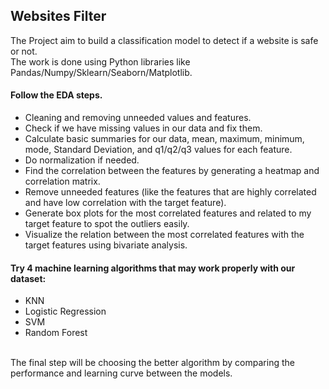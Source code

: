<h2>Websites Filter</h2>
The Project aim to build a classification model to detect if a website is safe or not.<br> 
The work is done using Python libraries like Pandas/Numpy/Sklearn/Seaborn/Matplotlib.<br>
<h4>Follow the EDA steps.</h4>
<ul>
<li>Cleaning and removing unneeded values and features.</li>
<li>Check if we have missing values in our data and fix them.</li>
<li>Calculate basic summaries for our data, mean, maximum, minimum, mode, Standard Deviation, and q1/q2/q3 values for each feature.</li>
<li>Do normalization if needed.</li>
<li>Find the correlation between the features by generating a heatmap and correlation matrix.</li>
<li>Remove unneeded features (like the features that are highly correlated and have low correlation with the target feature).</li>
<li>Generate box plots for the most correlated features and related to my target feature to spot the outliers easily.</li>
<li>Visualize the relation between the most correlated features with the target features using bivariate analysis.</li>
</ul>
<h4>Try 4 machine learning algorithms that may work properly with our dataset:</h4>
<ul>
<li>KNN</li>
<li>Logistic Regression</li>
<li>SVM</li>
<li>Random Forest</li>
</ul>
<br>
The final step will be choosing the better algorithm by comparing the performance and learning curve between the models.

